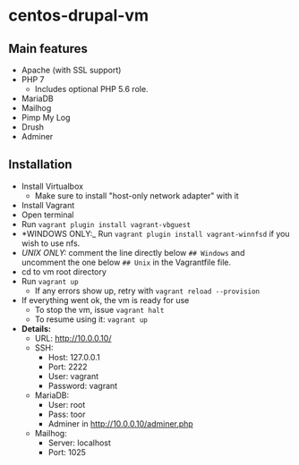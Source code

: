 # centos-drupal-vm

## Main features

  + Apache (with SSL support)
  + PHP 7
    + Includes optional PHP 5.6 role.
  + MariaDB
  + Mailhog
  + Pimp My Log
  + Drush
  + Adminer

## Installation

  + Install Virtualbox
    + Make sure to install "host-only network adapter" with it
  + Install Vagrant
  + Open terminal
  + Run `vagrant plugin install vagrant-vbguest`
  + *WINDOWS ONLY:_ Run `vagrant plugin install vagrant-winnfsd` if you wish to use nfs.
  + *UNIX ONLY:* comment the line directly below `## Windows` and uncomment the one below `## Unix` in the
  Vagrantfile file.
  + cd to vm root directory
  + Run `vagrant up`
    + If any errors show up, retry with `vagrant reload --provision`
  + If everything went ok, the vm is ready for use
    + To stop the vm, issue `vagrant halt`
    + To resume using it: `vagrant up`
  + **Details:**
    + URL: http://10.0.0.10/
    + SSH:
      + Host: 127.0.0.1
      + Port: 2222
      + User: vagrant
      + Password: vagrant
    + MariaDB:
      + User: root
      + Pass: toor
      + Adminer in http://10.0.0.10/adminer.php
    + Mailhog:
      + Server: localhost
      + Port: 1025